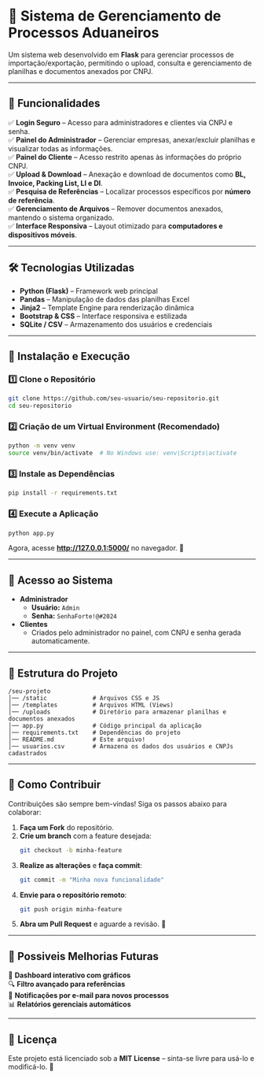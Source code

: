 # **📌 Sistema de Gerenciamento de Processos Aduaneiros**

Um sistema web desenvolvido em **Flask** para gerenciar processos de importação/exportação, permitindo o upload, consulta e gerenciamento de planilhas e documentos anexados por CNPJ.

---

## **📢 Funcionalidades**
✅ **Login Seguro** – Acesso para administradores e clientes via CNPJ e senha.  
✅ **Painel do Administrador** – Gerenciar empresas, anexar/excluir planilhas e visualizar todas as informações.  
✅ **Painel do Cliente** – Acesso restrito apenas às informações do próprio CNPJ.  
✅ **Upload & Download** – Anexação e download de documentos como **BL, Invoice, Packing List, LI e DI**.  
✅ **Pesquisa de Referências** – Localizar processos específicos por **número de referência**.  
✅ **Gerenciamento de Arquivos** – Remover documentos anexados, mantendo o sistema organizado.  
✅ **Interface Responsiva** – Layout otimizado para **computadores e dispositivos móveis**.  

---

## **🛠️ Tecnologias Utilizadas**
- **Python (Flask)** – Framework web principal  
- **Pandas** – Manipulação de dados das planilhas Excel  
- **Jinja2** – Template Engine para renderização dinâmica  
- **Bootstrap & CSS** – Interface responsiva e estilizada  
- **SQLite / CSV** – Armazenamento dos usuários e credenciais  

---

## **🚀 Instalação e Execução**
### **1️⃣ Clone o Repositório**
```bash
git clone https://github.com/seu-usuario/seu-repositorio.git
cd seu-repositorio
```

### **2️⃣ Criação de um Virtual Environment (Recomendado)**
```bash
python -m venv venv
source venv/bin/activate  # No Windows use: venv\Scripts\activate
```

### **3️⃣ Instale as Dependências**
```bash
pip install -r requirements.txt
```

### **4️⃣ Execute a Aplicação**
```bash
python app.py
```
Agora, acesse **http://127.0.0.1:5000/** no navegador. 🚀

---

## **👤 Acesso ao Sistema**
- **Administrador**  
  - **Usuário:** `Admin`  
  - **Senha:** `SenhaForte!@#2024`  
- **Clientes**  
  - Criados pelo administrador no painel, com CNPJ e senha gerada automaticamente.

---

## **📂 Estrutura do Projeto**
```
/seu-projeto
│── /static             # Arquivos CSS e JS
│── /templates          # Arquivos HTML (Views)
│── /uploads            # Diretório para armazenar planilhas e documentos anexados
│── app.py              # Código principal da aplicação
│── requirements.txt    # Dependências do projeto
│── README.md           # Este arquivo!
│── usuarios.csv        # Armazena os dados dos usuários e CNPJs cadastrados
```

---

## **📝 Como Contribuir**
Contribuições são sempre bem-vindas! Siga os passos abaixo para colaborar:
1. **Faça um Fork** do repositório.
2. **Crie um branch** com a feature desejada:
   ```bash
   git checkout -b minha-feature
   ```
3. **Realize as alterações** e **faça commit**:
   ```bash
   git commit -m "Minha nova funcionalidade"
   ```
4. **Envie para o repositório remoto**:
   ```bash
   git push origin minha-feature
   ```
5. **Abra um Pull Request** e aguarde a revisão. 🎉

---

## **📌 Possiveis Melhorias Futuras**
🚀 **Dashboard interativo com gráficos**  
🔍 **Filtro avançado para referências**  
📧 **Notificações por e-mail para novos processos**  
📊 **Relatórios gerenciais automáticos**  

---

## **📜 Licença**
Este projeto está licenciado sob a **MIT License** – sinta-se livre para usá-lo e modificá-lo. 📝
